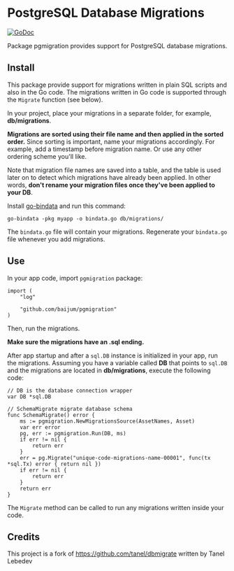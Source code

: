 # PostgreSQL Database Migrations

[![GoDoc](https://godoc.org/github.com/baijum/pgmigration?status.svg)](https://godoc.org/github.com/baijum/pgmigration)

Package pgmigration provides support for PostgreSQL database
migrations.

## Install

This package provide support for migrations written in plain SQL
scripts and also in the Go code.  The migrations written in Go code is
supported through the `Migrate` function (see below).

In your project, place your migrations in a separate folder, for
example, **db/migrations**.

**Migrations are sorted using their file name and then applied in the
sorted order.** Since sorting is important, name your migrations
accordingly.  For example, add a timestamp before migration name.  Or
use any other ordering scheme you'll like.

Note that migration file names are saved into a table, and the table
is used later on to detect which migrations have already been applied.
In other words, **don't rename your migration files once they've been
applied to your DB**.

Install [go-bindata](https://github.com/jteeuwen/go-bindata) and run this
command:

    go-bindata -pkg myapp -o bindata.go db/migrations/

The `bindata.go` file will contain your migrations. Regenerate your
`bindata.go` file whenever you add migrations.

## Use

In your app code, import `pgmigration` package:
```golang
import (
    "log"

    "github.com/baijum/pgmigration"
)
```

Then, run the migrations.

**Make sure the migrations have an .sql ending.**

After app startup and after a `sql.DB` instance is initialized in your
app, run the migrations.  Assuming you have a variable called **DB**
that points to `sql.DB` and the migrations are located in
**db/migrations**, execute the following code:

```golang
// DB is the database connection wrapper
var DB *sql.DB

// SchemaMigrate migrate database schema
func SchemaMigrate() error {
	ms := pgmigration.NewMigrationsSource(AssetNames, Asset)
	var err error
	pg, err := pgmigration.Run(DB, ms)
	if err != nil {
		return err
	}
	err = pg.Migrate("unique-code-migrations-name-00001", func(tx *sql.Tx) error { return nil })
	if err != nil {
		return err
	}
	return err
}
```

The `Migrate` method can be called to run any migrations written inside
your code.

## Credits

This project is a fork of https://github.com/tanel/dbmigrate written by Tanel Lebedev
